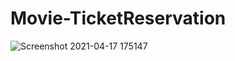 # Movie-TicketReservation

![Screenshot 2021-04-17 175147](https://github.com/sevilgenysf/Movie-TicketReservation/blob/master/movieticket.png?raw=true)
